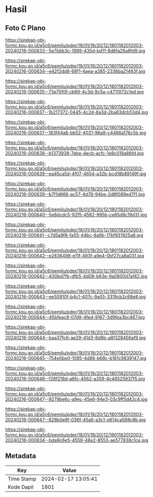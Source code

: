 # Hasil

## Foto C Plano

https://sirekap-obj-formc.kpu.go.id/a5c6/pemilu/pdpr/18/01/18/20/12/1801182012003-20240216-000633--5e7bbb3c-1999-435d-bd11-8d6fa26a8fd9.jpg

https://sirekap-obj-formc.kpu.go.id/a5c6/pemilu/pdpr/18/01/18/20/12/1801182012003-20240216-000634--e42f2dd8-68f1-4aea-a385-2336ba21483f.jpg

https://sirekap-obj-formc.kpu.go.id/a5c6/pemilu/pdpr/18/01/18/20/12/1801182012003-20240216-000635--73e75f0f-cb69-4c3d-9c5a-c4711072c1ed.jpg

https://sirekap-obj-formc.kpu.go.id/a5c6/pemilu/pdpr/18/01/18/20/12/1801182012003-20240216-000637--1b217372-0445-4c2d-8a3d-2ba83dcb53d4.jpg

https://sirekap-obj-formc.kpu.go.id/a5c6/pemilu/pdpr/18/01/18/20/12/1801182012003-20240216-000637--183f44a8-bb52-4021-96a9-c4486a176c5b.jpg

https://sirekap-obj-formc.kpu.go.id/a5c6/pemilu/pdpr/18/01/18/20/12/1801182012003-20240216-000638--b1373938-7ebe-4ecb-acfc-1e8c018a86fd.jpg

https://sirekap-obj-formc.kpu.go.id/a5c6/pemilu/pdpr/18/01/18/20/12/1801182012003-20240216-000639--ea45ca5d-4f07-4654-a32b-bcd18b89149f.jpg

https://sirekap-obj-formc.kpu.go.id/a5c6/pemilu/pdpr/18/01/18/20/12/1801182012003-20240216-000639--b7f1d666-ac57-4d76-94be-2d8f089ed7f1.jpg

https://sirekap-obj-formc.kpu.go.id/a5c6/pemilu/pdpr/18/01/18/20/12/1801182012003-20240216-000640--5e8dcdc5-92f5-4582-995b-ce85d8c19d31.jpg

https://sirekap-obj-formc.kpu.go.id/a5c6/pemilu/pdpr/18/01/18/20/12/1801182012003-20240216-000641--c7d5a9f8-fa55-44bc-8a9b-17bf931925a8.jpg

https://sirekap-obj-formc.kpu.go.id/a5c6/pemilu/pdpr/18/01/18/20/12/1801182012003-20240216-000642--e2836498-e11f-493f-a9e4-0bf27ca8a031.jpg

https://sirekap-obj-formc.kpu.go.id/a5c6/pemilu/pdpr/18/01/18/20/12/1801182012003-20240216-000642--430bd7fb-dfb5-4d08-b63e-9a0800d7af42.jpg

https://sirekap-obj-formc.kpu.go.id/a5c6/pemilu/pdpr/18/01/18/20/12/1801182012003-20240216-000643--ee50910f-b4c1-407c-9a05-3319cb2c68e8.jpg

https://sirekap-obj-formc.kpu.go.id/a5c6/pemilu/pdpr/18/01/18/20/12/1801182012003-20240216-000644--45bfeac8-07d9-4fed-9167-3d9fea3bc487.jpg

https://sirekap-obj-formc.kpu.go.id/a5c6/pemilu/pdpr/18/01/18/20/12/1801182012003-20240216-000644--baa37fc6-ae29-41d3-8d8b-a8f328456af9.jpg

https://sirekap-obj-formc.kpu.go.id/a5c6/pemilu/pdpr/18/01/18/20/12/1801182012003-20240216-000645--754e0be0-1085-4d88-b68c-b181c9839147.jpg

https://sirekap-obj-formc.kpu.go.id/a5c6/pemilu/pdpr/18/01/18/20/12/1801182012003-20240216-000646--f26f218d-a6fc-4562-a359-4c48525937f5.jpg

https://sirekap-obj-formc.kpu.go.id/a5c6/pemilu/pdpr/18/01/18/20/12/1801182012003-20240216-000647--9279be6c-a9ec-45e6-94e3-03c9ff5d42c4.jpg

https://sirekap-obj-formc.kpu.go.id/a5c6/pemilu/pdpr/18/01/18/20/12/1801182012003-20240216-000647--828b0e9f-036f-45a6-a3c1-e614ca588c8b.jpg

https://sirekap-obj-formc.kpu.go.id/a5c6/pemilu/pdpr/18/01/18/20/12/1801182012003-20240216-000634--bda9c6e5-4559-48e2-8553-ae577838c1ce.jpg


## Metadata

| Key        | Value               |
| ---------- | ------------------- |
| Time Stamp | 2024-02-17 13:05:41 |
| Kode Dapil | 1801                |



